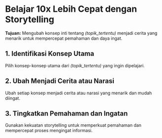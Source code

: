 # Belajar 10x Lebih Cepat dengan Storytelling

**Tujuan:** Mengubah konsep inti tentang *(topik_tertentu)* menjadi cerita yang menarik untuk mempercepat pemahaman dan daya ingat.

## 1. Identifikasi Konsep Utama
Pilih konsep-konsep utama dari *(topik_tertentu)* yang ingin dipelajari.

## 2. Ubah Menjadi Cerita atau Narasi
Ubah setiap konsep menjadi cerita atau narasi yang menarik dan mudah diingat.

## 3. Tingkatkan Pemahaman dan Ingatan
Gunakan kekuatan storytelling untuk memperkuat pemahaman dan mempercepat proses mengingat informasi.

